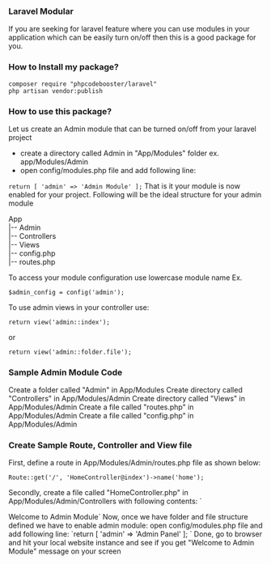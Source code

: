 ### Laravel Modular

If you are seeking for laravel feature where you can use modules in your application
which can be easily turn on/off then this is a good package for you.

### How to Install my package?

`composer require "phpcodebooster/laravel"` <br>
`php artisan vendor:publish`

### How to use this package?

Let us create an Admin module that can be turned on/off from your
laravel project

- create a directory called Admin  in "App/Modules" folder ex. app/Modules/Admin
- open config/modules.php file and add following line:

`
return [
  'admin' => 'Admin Module'
];
`
That is it your module is now enabled for your project. Following will be the ideal
structure for your admin module

App<br>
  |-- Admin<br>
        |-- Controllers<br>
        |-- Views<br>
        |-- config.php<br>
        |-- routes.php
        
To access your module configuration use lowercase module name
Ex. 

`$admin_config = config('admin');`

To use admin views in your controller use:

`return view('admin::index'); `

or

`return view('admin::folder.file'); `       

### Sample Admin Module Code 

Create a folder called "Admin" in App/Modules 
Create directory called "Controllers" in App/Modules/Admin
Create directory called "Views" in App/Modules/Admin
Create a file called "routes.php" in App/Modules/Admin
Create a file called "config.php" in App/Modules/Admin

### Create Sample Route, Controller and View file

First, define a route in App/Modules/Admin/routes.php file as shown below:

`Route::get('/', 'HomeController@index')->name('home');`

Secondly, create a file called "HomeController.php" in App/Modules/Admin/Controllers with following contents:
`
<?php

namespace App\Modules\Admin\Controllers;

use App\Http\Controllers\Controller;

class HomeController extends Controller
{
    public function index()
    {
        dd( config('modules') );

        return view('admin::index');
    }
}
`
Finally, create a view file called "index.blade.php" in App/Modules/Admin/Views folder with following contents


`<h1>Welcome to Admin Module</h1>`


Now, once we have folder and file structure defined we have to enable admin module:

open config/modules.php file and add following line:


`return [
    'admin' => 'Admin Panel'
];
`

Done, go to browser and hit your local website instance and see if you get "Welcome to Admin Module" message on your screen
